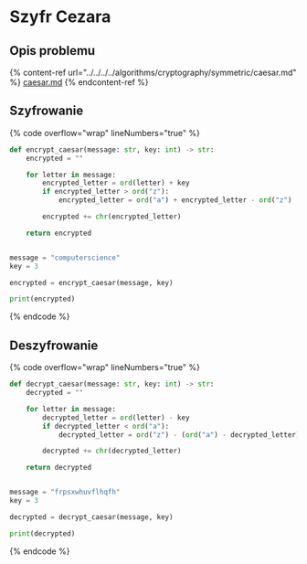# Szyfr Cezara

## Opis problemu

{% content-ref url="../../../../algorithms/cryptography/symmetric/caesar.md" %}
[caesar.md](../../../../algorithms/cryptography/symmetric/caesar.md)
{% endcontent-ref %}

## Szyfrowanie

{% code overflow="wrap" lineNumbers="true" %}
```python
def encrypt_caesar(message: str, key: int) -> str:
    encrypted = ""

    for letter in message:
        encrypted_letter = ord(letter) + key
        if encrypted_letter > ord("z"):
            encrypted_letter = ord("a") + encrypted_letter - ord("z")

        encrypted += chr(encrypted_letter)

    return encrypted


message = "computerscience"
key = 3

encrypted = encrypt_caesar(message, key)

print(encrypted)
```
{% endcode %}

## Deszyfrowanie

{% code overflow="wrap" lineNumbers="true" %}
```python
def decrypt_caesar(message: str, key: int) -> str:
    decrypted = ""

    for letter in message:
        decrypted_letter = ord(letter) - key
        if decrypted_letter < ord("a"):
            decrypted_letter = ord("z") - (ord("a") - decrypted_letter)

        decrypted += chr(decrypted_letter)

    return decrypted


message = "frpsxwhuvflhqfh"
key = 3

decrypted = decrypt_caesar(message, key)

print(decrypted)
```
{% endcode %}
